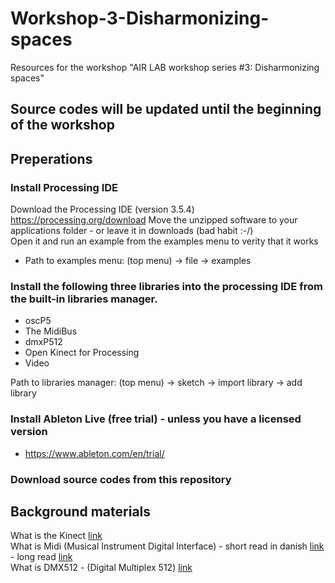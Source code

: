 # Workshop-3-Disharmonizing-spaces
Resources for the workshop "AIR LAB workshop series #3: Disharmonizing spaces"

## Source codes will be updated until the beginning of the workshop

## Preperations
### Install Processing IDE
Download the Processing IDE (version 3.5.4) https://processing.org/download
Move the unzipped software to your applications folder - or leave it in downloads (bad habit :-/)<br>
Open it and run an example from the examples menu to verity that it works<br>
- Path to examples menu: (top menu) -> file -> examples<br>

### Install the following three libraries into the processing IDE from the built-in libraries manager.
- oscP5
- The MidiBus
- dmxP512
- Open Kinect for Processing
- Video

Path to libraries manager: (top menu) -> sketch -> import library -> add library

### Install Ableton Live (free trial) - unless you have a licensed version
- https://www.ableton.com/en/trial/

### Download source codes from this repository

## Background materials
What is the Kinect [link](https://www.youtube.com/watch?v=QmVNgdapJJM&list=PLRqwX-V7Uu6ZMlWHdcy8hAGDy6IaoxUKf&ab_channel=TheCodingTrain)<br>
What is Midi (Musical Instrument Digital Interface) - short read in danish [link](https://da.wikipedia.org/wiki/MIDI) - long read [link](https://en.wikipedia.org/wiki/MIDI)<br>
What is DMX512 - (Digital Multiplex 512) [link](https://www.learnstagelighting.com/what-is-dmx-512/)<br>
